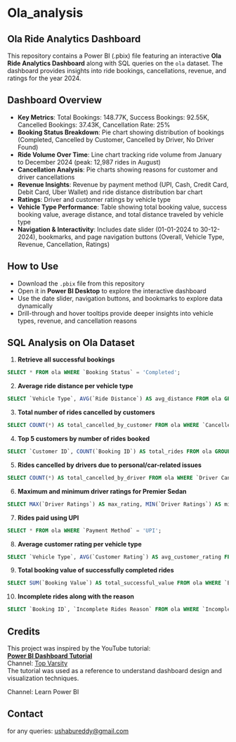 # Ola_analysis

## Ola Ride Analytics Dashboard

This repository contains a Power BI (.pbix) file featuring an interactive **Ola Ride Analytics Dashboard** along with SQL queries on the `ola` dataset. The dashboard provides insights into ride bookings, cancellations, revenue, and ratings for the year 2024.

## Dashboard Overview
- **Key Metrics**: Total Bookings: 148.77K, Success Bookings: 92.55K, Cancelled Bookings: 37.43K, Cancellation Rate: 25%
- **Booking Status Breakdown**: Pie chart showing distribution of bookings (Completed, Cancelled by Customer, Cancelled by Driver, No Driver Found)
- **Ride Volume Over Time**: Line chart tracking ride volume from January to December 2024 (peak: 12,987 rides in August)
- **Cancellation Analysis**: Pie charts showing reasons for customer and driver cancellations
- **Revenue Insights**: Revenue by payment method (UPI, Cash, Credit Card, Debit Card, Uber Wallet) and ride distance distribution bar chart
- **Ratings**: Driver and customer ratings by vehicle type
- **Vehicle Type Performance**: Table showing total booking value, success booking value, average distance, and total distance traveled by vehicle type
- **Navigation & Interactivity**: Includes date slider (01-01-2024 to 30-12-2024), bookmarks, and page navigation buttons (Overall, Vehicle Type, Revenue, Cancellation, Ratings)

## How to Use
- Download the `.pbix` file from this repository
- Open it in **Power BI Desktop** to explore the interactive dashboard
- Use the date slider, navigation buttons, and bookmarks to explore data dynamically
- Drill-through and hover tooltips provide deeper insights into vehicle types, revenue, and cancellation reasons

## SQL Analysis on Ola Dataset
1. **Retrieve all successful bookings**
```sql
SELECT * FROM ola WHERE `Booking Status` = 'Completed';
````

2. **Average ride distance per vehicle type**

```sql
SELECT `Vehicle Type`, AVG(`Ride Distance`) AS avg_distance FROM ola GROUP BY `Vehicle Type`;
```

3. **Total number of rides cancelled by customers**

```sql
SELECT COUNT(*) AS total_cancelled_by_customer FROM ola WHERE `Cancelled Rides by Customer` = 1;
```

4. **Top 5 customers by number of rides booked**

```sql
SELECT `Customer ID`, COUNT(`Booking ID`) AS total_rides FROM ola GROUP BY `Customer ID` ORDER BY total_rides DESC LIMIT 5;
```

5. **Rides cancelled by drivers due to personal/car-related issues**

```sql
SELECT COUNT(*) AS total_cancelled_by_driver FROM ola WHERE `Driver Cancellation Reason` = 'Personal & Car related issues';
```

6. **Maximum and minimum driver ratings for Premier Sedan**

```sql
SELECT MAX(`Driver Ratings`) AS max_rating, MIN(`Driver Ratings`) AS min_rating FROM ola WHERE `Vehicle Type` = 'Premier Sedan';
```

7. **Rides paid using UPI**

```sql
SELECT * FROM ola WHERE `Payment Method` = 'UPI';
```

8. **Average customer rating per vehicle type**

```sql
SELECT `Vehicle Type`, AVG(`Customer Rating`) AS avg_customer_rating FROM ola GROUP BY `Vehicle Type`;
```

9. **Total booking value of successfully completed rides**

```sql
SELECT SUM(`Booking Value`) AS total_successful_value FROM ola WHERE `Booking Status` = 'Completed';
```

10. **Incomplete rides along with the reason**

```sql
SELECT `Booking ID`, `Incomplete Rides Reason` FROM ola WHERE `Incomplete Rides` = 1;
```

## Credits

This project was inspired by the YouTube tutorial:  
**[Power BI Dashboard Tutorial](https://youtu.be/1uPUyT9LoHQ?si=Fgsja-ZG9PskDZcz)**  
Channel: [Top Varsity](www.youtube.com/@TopVarSity)  
The tutorial was used as a reference to understand dashboard design and visualization techniques.


Channel: Learn Power BI

## Contact

 for any queries: ushabureddy@gmail.com



